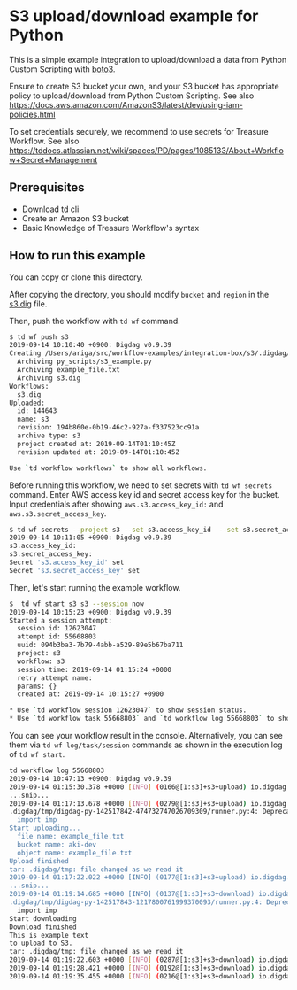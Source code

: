 # S3 upload/download example for Python

This is a simple example integration to upload/download a data from Python Custom Scripting with [boto3](https://boto3.amazonaws.com/v1/documentation/api/latest/index.html).

Ensure to create S3 bucket your own, and your S3 bucket has appropriate policy to upload/download from Python Custom Scripting. See also https://docs.aws.amazon.com/AmazonS3/latest/dev/using-iam-policies.html

To set credentials securely, we recommend to use secrets for Treasure Workflow. See also https://tddocs.atlassian.net/wiki/spaces/PD/pages/1085133/About+Workflow+Secret+Management

## Prerequisites

- Download td cli
- Create an Amazon S3 bucket
- Basic Knowledge of Treasure Workflow's syntax

## How to run this example

You can copy or clone this directory.

After copying the directory, you should modify `bucket` and `region` in the [s3.dig](s3.dig) file.

Then, push the workflow with `td wf` command.

```sh
$ td wf push s3
2019-09-14 10:10:40 +0900: Digdag v0.9.39
Creating /Users/ariga/src/workflow-examples/integration-box/s3/.digdag/tmp/archive-3664291240571650731.tar.gz...
  Archiving py_scripts/s3_example.py
  Archiving example_file.txt
  Archiving s3.dig
Workflows:
  s3.dig
Uploaded:
  id: 144643
  name: s3
  revision: 194b860e-0b19-46c2-927a-f337523cc91a
  archive type: s3
  project created at: 2019-09-14T01:10:45Z
  revision updated at: 2019-09-14T01:10:45Z

Use `td workflow workflows` to show all workflows.
```

Before running this workflow, we need to set secrets with `td wf secrets` command. Enter AWS access key id and secret access key for the bucket. Input credentials after showing `aws.s3.access_key_id:` and `aws.s3.secret_access_key`.

```sh
$ td wf secrets --project s3 --set s3.access_key_id  --set s3.secret_access_key
2019-09-14 10:11:05 +0900: Digdag v0.9.39
s3.access_key_id:
s3.secret_access_key:
Secret 's3.access_key_id' set
Secret 's3.secret_access_key' set
```

Then, let's start running the example workflow.

```sh
$  td wf start s3 s3 --session now
2019-09-14 10:15:23 +0900: Digdag v0.9.39
Started a session attempt:
  session id: 12623047
  attempt id: 55668803
  uuid: 094b3ba3-7b79-4abb-a529-89e5b67ba711
  project: s3
  workflow: s3
  session time: 2019-09-14 01:15:24 +0000
  retry attempt name:
  params: {}
  created at: 2019-09-14 10:15:27 +0900

* Use `td workflow session 12623047` to show session status.
* Use `td workflow task 55668803` and `td workflow log 55668803` to show task status and logs.
```

You can see your workflow result in the console. Alternatively, you can see them via `td wf log/task/session` commands as shown in the execution log of `td wf start`.

```sh
td workflow log 55668803
2019-09-14 10:47:13 +0900: Digdag v0.9.39
2019-09-14 01:15:30.378 +0000 [INFO] (0166@[1:s3]+s3+upload) io.digdag.core.agent.OperatorManager: py>: py_scripts.s3_example.upload_data
...snip...
2019-09-14 01:17:13.678 +0000 [INFO] (0279@[1:s3]+s3+upload) io.digdag.core.agent.OperatorManager: py>: py_scripts.s3_example.upload_data
.digdag/tmp/digdag-py-142517842-474732747026709309/runner.py:4: DeprecationWarning: the imp module is deprecated in favour of importlib; see the module's documentation for alternative uses
  import imp
Start uploading...
  file name: example_file.txt
  bucket name: aki-dev
  object name: example_file.txt
Upload finished
tar: .digdag/tmp: file changed as we read it
2019-09-14 01:17:22.022 +0000 [INFO] (0177@[1:s3]+s3+upload) io.digdag.core.agent.OperatorManager: py>: py_scripts.s3_example.upload_data
...snip...
2019-09-14 01:19:14.685 +0000 [INFO] (0137@[1:s3]+s3+download) io.digdag.core.agent.OperatorManager: py>: py_scripts.s3_example.download_data
.digdag/tmp/digdag-py-142517843-1217800761999370093/runner.py:4: DeprecationWarning: the imp module is deprecated in favour of importlib; see the module's documentation for alternative uses
  import imp
Start downloading
Download finished
This is example text
to upload to S3.
tar: .digdag/tmp: file changed as we read it
2019-09-14 01:19:22.603 +0000 [INFO] (0287@[1:s3]+s3+download) io.digdag.core.agent.OperatorManager: py>: py_scripts.s3_example.download_data
2019-09-14 01:19:28.421 +0000 [INFO] (0192@[1:s3]+s3+download) io.digdag.core.agent.OperatorManager: py>: py_scripts.s3_example.download_data
2019-09-14 01:19:35.455 +0000 [INFO] (0216@[1:s3]+s3+download) io.digdag.core.agent.OperatorManager: py>: py_scripts.s3_example.download_data
```
